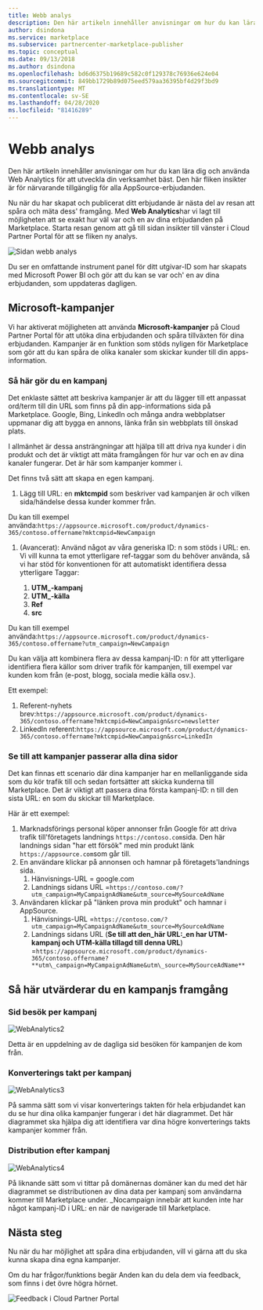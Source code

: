 ```yaml
---
title: Webb analys
description: Den här artikeln innehåller anvisningar om hur du kan lära dig och använda Web Analytics för att utveckla din verksamhet bäst.
author: dsindona
ms.service: marketplace
ms.subservice: partnercenter-marketplace-publisher
ms.topic: conceptual
ms.date: 09/13/2018
ms.author: dsindona
ms.openlocfilehash: bd6d6375b19689c582c0f129378c76936e624e04
ms.sourcegitcommit: 849bb1729b89d075eed579aa36395bf4d29f3bd9
ms.translationtype: MT
ms.contentlocale: sv-SE
ms.lasthandoff: 04/28/2020
ms.locfileid: "81416289"
---
```

<a name="web-analytics"></a>Webb analys
=============

Den här artikeln innehåller anvisningar om hur du kan lära dig och använda Web Analytics för att utveckla din verksamhet bäst. Den här fliken insikter är för närvarande tillgänglig för alla AppSource-erbjudanden.

Nu när du har skapat och publicerat ditt erbjudande är nästa del av resan att spåra och mäta dess\' framgång. Med **Web Analytics**har vi lagt till möjligheten att se exakt hur väl var och en av dina erbjudanden på Marketplace. Starta resan genom att gå till sidan insikter till vänster i Cloud Partner Portal för att se fliken ny analys.

![Sidan webb analys](./media/si-getting-started/WebAnalytics1.png)

Du ser en omfattande instrument panel för ditt utgivar-ID som har skapats med Microsoft Power BI och gör att du kan se var och\' en av dina erbjudanden, som uppdateras dagligen.

<a name="microsoft-campaigns"></a>**Microsoft-kampanjer**
-----------------------

Vi har aktiverat möjligheten att använda **Microsoft-kampanjer** på Cloud Partner Portal för att utöka dina erbjudanden och spåra tillväxten för dina erbjudanden. Kampanjer är en funktion som stöds nyligen för Marketplace som gör att du kan spåra de olika kanaler som skickar kunder till din apps-information.

### <a name="how-to-make-a-campaign"></a>**Så här gör du en kampanj**

Det enklaste sättet att beskriva kampanjer är att du lägger till ett anpassat ord/term till din URL som finns på din app-informations sida på Marketplace. Google, Bing, LinkedIn och många andra webbplatser uppmanar dig att bygga en annons, länka från sin webbplats till önskad plats.

I allmänhet är dessa ansträngningar att hjälpa till att driva nya kunder i din produkt och det är viktigt att mäta framgången för hur var och en av dina kanaler fungerar. Det är här som kampanjer kommer i.

Det finns två sätt att skapa en egen kampanj.

1. Lägg till URL: en **mktcmpid** som beskriver vad kampanjen är och vilken sida/händelse dessa kunder kommer från.

Du kan till exempel använda:```https://appsource.microsoft.com/product/dynamics-365/contoso.offername?mktcmpid=NewCampaign```

1. (Avancerat): Använd något av våra generiska ID: n som stöds i URL: en. Vi vill kunna ta emot ytterligare ref-taggar som du behöver använda, så vi har stöd för konventionen för att automatiskt identifiera dessa ytterligare Taggar:
    
    1. **UTM\_-kampanj**
    2. **UTM\_-källa**
    3. **Ref**
    4. **src**

Du kan till exempel använda:```https://appsource.microsoft.com/product/dynamics-365/contoso.offername?utm_campaign=NewCampaign```

Du kan välja att kombinera flera av dessa kampanj-ID: n för att ytterligare identifiera flera källor som driver trafik för kampanjen, till exempel var kunden kom från (e-post, blogg, sociala medie källa osv.).

Ett exempel:

1. Referent-nyhets brev:```https://appsource.microsoft.com/product/dynamics-365/contoso.offername?mktcmpid=NewCampaign&src=newsletter```
2. LinkedIn referent:```https://appsource.microsoft.com/product/dynamics-365/contoso.offername?mktcmpid=NewCampaign&src=LinkedIn```

### <a name="ensuring-campaigns-pass-through-all-your-pages"></a>**Se till att kampanjer passerar alla dina sidor**

Det kan finnas ett scenario där dina kampanjer har en mellanliggande sida som du kör trafik till och sedan fortsätter att skicka kunderna till Marketplace. Det är viktigt att passera dina första kampanj-ID: n till den sista URL: en som du skickar till Marketplace.

Här är ett exempel:

1. Marknadsförings personal köper annonser från Google för att driva trafik till\'företagets landnings ```https://contoso.com```sida. Den här landnings sidan \"har ett försök\" med min produkt länk ```https://appsource.com```som går till.
2. En användare klickar på annonsen och hamnar på företagets\'landnings sida.
    1.  Hänvisnings-URL = google.com
    2.  Landnings sidans URL =```https://contoso.com/?utm_campaign=MyCampaignAdName&utm_source=MySourceAdName```
3. Användaren klickar på \"länken prova min produkt\" och hamnar i AppSource.
    1. Hänvisnings-URL =```https://contoso.com/?utm_campaign=MyCampaignAdName&utm_source=MySourceAdName```
    2. Landnings sidans URL (**Se till att den\_här URL:\_en har UTM-kampanj och UTM-källa tillagd till denna URL**) =```https://appsource.microsoft.com/product/dynamics-365/contoso.offername?**utm\_campaign=MyCampaignAdName&utm\_source=MySourceAdName**```

<a name="how-to-evaluate-the-success-of-a-campaign"></a>Så här utvärderar du en kampanjs framgång
-----------------------------------------

### <a name="page-visits-by-campaign"></a>**Sid besök per kampanj**

![WebAnalytics2](./media/si-getting-started/WebAnalytics2.png)

Detta är en uppdelning av de dagliga sid besöken för kampanjen de kom från.

### <a name="conversion-rate-by-campaign"></a>**Konverterings takt per kampanj**

![WebAnalytics3](./media/si-getting-started/WebAnalytics3.png)

På samma sätt som vi visar konverterings takten för hela erbjudandet kan du se hur dina olika kampanjer fungerar i det här diagrammet. Det här diagrammet ska hjälpa dig att identifiera var dina högre konverterings takts kampanjer kommer från.

### <a name="distribution-by-campaign"></a>**Distribution efter kampanj**

![WebAnalytics4](./media/si-getting-started/WebAnalytics4.png)

På liknande sätt som vi tittar på domänernas domäner kan du med det här diagrammet se distributionen av dina data per kampanj som användarna kommer till Marketplace under. \_Nocampaign innebär att kunden inte har något kampanj-ID i URL: en när de navigerade till Marketplace.

<a name="next-steps"></a>**Nästa steg**
--------------

Nu när du har möjlighet att spåra dina erbjudanden, vill vi gärna att du ska kunna skapa dina egna kampanjer.

Om du har frågor/funktions begär Anden kan du dela dem via feedback, som finns i det övre högra hörnet.

![Feedback i Cloud Partner Portal](./media/si-getting-started/WebAnalytics5.png)
